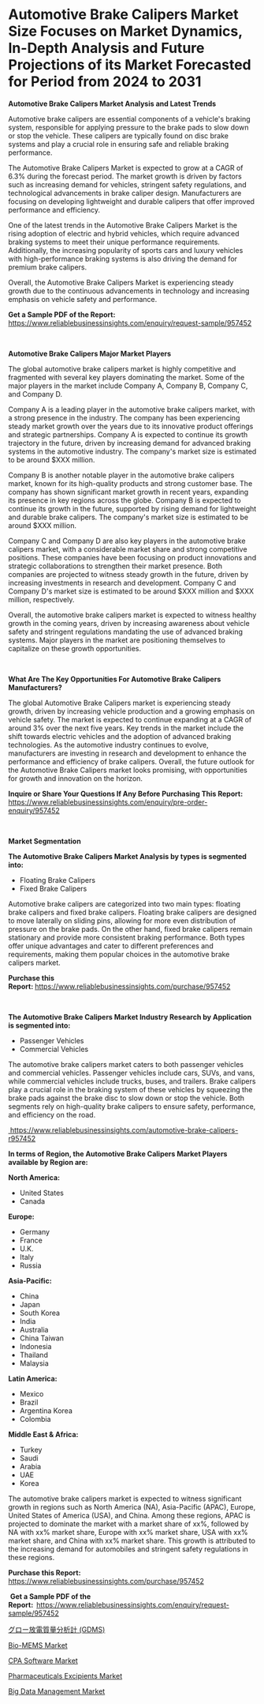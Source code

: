 <p><h1>Automotive Brake Calipers Market Size Focuses on Market Dynamics, In-Depth Analysis and Future Projections of its Market Forecasted for Period from 2024 to 2031</h1></p><p><strong>Automotive Brake Calipers Market Analysis and Latest Trends</strong></p>
<p><p>Automotive brake calipers are essential components of a vehicle's braking system, responsible for applying pressure to the brake pads to slow down or stop the vehicle. These calipers are typically found on disc brake systems and play a crucial role in ensuring safe and reliable braking performance.</p><p>The Automotive Brake Calipers Market is expected to grow at a CAGR of 6.3% during the forecast period. The market growth is driven by factors such as increasing demand for vehicles, stringent safety regulations, and technological advancements in brake caliper design. Manufacturers are focusing on developing lightweight and durable calipers that offer improved performance and efficiency.</p><p>One of the latest trends in the Automotive Brake Calipers Market is the rising adoption of electric and hybrid vehicles, which require advanced braking systems to meet their unique performance requirements. Additionally, the increasing popularity of sports cars and luxury vehicles with high-performance braking systems is also driving the demand for premium brake calipers.</p><p>Overall, the Automotive Brake Calipers Market is experiencing steady growth due to the continuous advancements in technology and increasing emphasis on vehicle safety and performance.</p></p>
<p><strong>Get a Sample PDF of the Report:&nbsp;</strong> <a href="https://www.reliablebusinessinsights.com/enquiry/request-sample/957452">https://www.reliablebusinessinsights.com/enquiry/request-sample/957452</a></p>
<p>&nbsp;</p>
<p><strong>Automotive Brake Calipers Major Market Players</strong></p>
<p><p>The global automotive brake calipers market is highly competitive and fragmented with several key players dominating the market. Some of the major players in the market include Company A, Company B, Company C, and Company D.</p><p>Company A is a leading player in the automotive brake calipers market, with a strong presence in the industry. The company has been experiencing steady market growth over the years due to its innovative product offerings and strategic partnerships. Company A is expected to continue its growth trajectory in the future, driven by increasing demand for advanced braking systems in the automotive industry. The company's market size is estimated to be around $XXX million.</p><p>Company B is another notable player in the automotive brake calipers market, known for its high-quality products and strong customer base. The company has shown significant market growth in recent years, expanding its presence in key regions across the globe. Company B is expected to continue its growth in the future, supported by rising demand for lightweight and durable brake calipers. The company's market size is estimated to be around $XXX million.</p><p>Company C and Company D are also key players in the automotive brake calipers market, with a considerable market share and strong competitive positions. These companies have been focusing on product innovations and strategic collaborations to strengthen their market presence. Both companies are projected to witness steady growth in the future, driven by increasing investments in research and development. Company C and Company D's market size is estimated to be around $XXX million and $XXX million, respectively.</p><p>Overall, the automotive brake calipers market is expected to witness healthy growth in the coming years, driven by increasing awareness about vehicle safety and stringent regulations mandating the use of advanced braking systems. Major players in the market are positioning themselves to capitalize on these growth opportunities.</p></p>
<p>&nbsp;</p>
<p><strong>What Are The Key Opportunities For Automotive Brake Calipers Manufacturers?</strong></p>
<p><p>The global Automotive Brake Calipers market is experiencing steady growth, driven by increasing vehicle production and a growing emphasis on vehicle safety. The market is expected to continue expanding at a CAGR of around 3% over the next five years. Key trends in the market include the shift towards electric vehicles and the adoption of advanced braking technologies. As the automotive industry continues to evolve, manufacturers are investing in research and development to enhance the performance and efficiency of brake calipers. Overall, the future outlook for the Automotive Brake Calipers market looks promising, with opportunities for growth and innovation on the horizon.</p></p>
<p><strong>Inquire or Share Your Questions If Any Before Purchasing This Report:</strong> <a href="https://www.reliablebusinessinsights.com/enquiry/pre-order-enquiry/957452">https://www.reliablebusinessinsights.com/enquiry/pre-order-enquiry/957452</a></p>
<p>&nbsp;</p>
<p><strong>Market Segmentation</strong></p>
<p><strong>The Automotive Brake Calipers Market Analysis by types is segmented into:</strong></p>
<p><ul><li>Floating Brake Calipers</li><li>Fixed Brake Calipers</li></ul></p>
<p><p>Automotive brake calipers are categorized into two main types: floating brake calipers and fixed brake calipers. Floating brake calipers are designed to move laterally on sliding pins, allowing for more even distribution of pressure on the brake pads. On the other hand, fixed brake calipers remain stationary and provide more consistent braking performance. Both types offer unique advantages and cater to different preferences and requirements, making them popular choices in the automotive brake calipers market.</p></p>
<p><strong>Purchase this Report:&nbsp;</strong><a href="https://www.reliablebusinessinsights.com/purchase/957452">https://www.reliablebusinessinsights.com/purchase/957452</a></p>
<p>&nbsp;</p>
<p><strong>The Automotive Brake Calipers Market Industry Research by Application is segmented into:</strong></p>
<p><ul><li>Passenger Vehicles</li><li>Commercial Vehicles</li></ul></p>
<p><p>The automotive brake calipers market caters to both passenger vehicles and commercial vehicles. Passenger vehicles include cars, SUVs, and vans, while commercial vehicles include trucks, buses, and trailers. Brake calipers play a crucial role in the braking system of these vehicles by squeezing the brake pads against the brake disc to slow down or stop the vehicle. Both segments rely on high-quality brake calipers to ensure safety, performance, and efficiency on the road.</p></p>
<p><a href="https://www.reliablebusinessinsights.com/automotive-brake-calipers-r957452">&nbsp;https://www.reliablebusinessinsights.com/automotive-brake-calipers-r957452</a></p>
<p><strong>In terms of Region, the Automotive Brake Calipers Market Players available by Region are:</strong></p>
<p>
    <p> <strong> North America: </strong>
        <ul>
            <li>United States</li>
            <li>Canada</li>
        </ul>
        </p> 
    <p> <strong> Europe: </strong>
        <ul>
            <li>Germany</li>
            <li>France</li>
            <li>U.K.</li>
            <li>Italy</li>
            <li>Russia</li>
        </ul>
        </p> 
    <p> <strong> Asia-Pacific: </strong>
        <ul>
            <li>China</li>
            <li>Japan</li>
            <li>South Korea</li>
            <li>India</li>
            <li>Australia</li>
            <li>China Taiwan</li>
            <li>Indonesia</li>
            <li>Thailand</li>
            <li>Malaysia</li>
        </ul>
        </p> 
    <p> <strong> Latin America: </strong>
        <ul>
            <li>Mexico</li>
            <li>Brazil</li>
            <li>Argentina Korea</li>
            <li>Colombia</li>
        </ul>
        </p> 
    <p> <strong> Middle East & Africa: </strong>
        <ul>
            <li>Turkey</li>
            <li>Saudi</li>
            <li>Arabia</li>
            <li>UAE</li>
            <li>Korea</li>
        </ul>
    </p>
    </p>
<p><p>The automotive brake calipers market is expected to witness significant growth in regions such as North America (NA), Asia-Pacific (APAC), Europe, United States of America (USA), and China. Among these regions, APAC is projected to dominate the market with a market share of xx%, followed by NA with xx% market share, Europe with xx% market share, USA with xx% market share, and China with xx% market share. This growth is attributed to the increasing demand for automobiles and stringent safety regulations in these regions.</p></p>
<p><strong>Purchase this Report: </strong><a href="https://www.reliablebusinessinsights.com/purchase/957452">https://www.reliablebusinessinsights.com/purchase/957452</a></p>
<p>&nbsp;<strong>Get a Sample PDF of the Report:&nbsp;&nbsp;</strong><a href="https://www.reliablebusinessinsights.com/enquiry/request-sample/957452">https://www.reliablebusinessinsights.com/enquiry/request-sample/957452</a></p>
<p><strong></strong></p>
<p><p><a href="https://medium.com/@kristynbcf/%E3%82%B0%E3%83%AD%E3%83%BC%E3%83%87%E3%82%A3%E3%82%B9%E3%83%81%E3%83%A3%E3%83%BC%E3%82%B8%E3%83%9E%E3%82%B9%E3%82%B9%E3%83%9A%E3%82%AF%E3%83%88%E3%83%AD%E3%83%A1%E3%83%BC%E3%82%BF%E3%83%BC-gdms-%E5%B8%82%E5%A0%B4%E3%81%AE%E6%96%B0%E8%88%88%E3%83%88%E3%83%AC%E3%83%B3%E3%83%89%E3%81%A8%E5%B0%86%E6%9D%A5%E3%81%AE%E5%B1%95%E6%9C%9B-2024%E5%B9%B4%E3%81%8B%E3%82%892031%E5%B9%B4%E3%81%BE%E3%81%A7-2e7e6d23f2a7">グロー放電質量分析計 (GDMS)</a></p><p><a href="https://github.com/bmorecock/Market-Research-Report-List-5/blob/main/bio-mems-market.md">Bio-MEMS Market</a></p><p><a href="https://medium.com/@oliver.rampling568768/cpa-software-market-report-by-product-type-on-premise-web-based-cloud-based-end-use-a6ea4a5ce608">CPA Software Market</a></p><p><a href="https://issuu.com/reportprime-2/docs/pharmaceuticals-excipients-market-s_a8f5542e72fe13">Pharmaceuticals Excipients Market</a></p><p><a href="https://medium.com/@brendamoreno1988/big-data-management-market-essentials-key-market-players-demand-drivers-and-roi-potential-9f53fcde2114">Big Data Management Market</a></p></p>